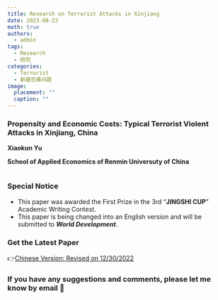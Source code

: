 ```yaml
---
title: Research on Terrorist Attacks in Xinjiang
date: 2023-08-23
math: true
authors:
  - admin
tags:
  - Research
  - 研究
categories:
  - Terrorist
  - 新疆恐袭问题
image:
  placement: ""
  caption: ""
---
```

### Propensity and Economic Costs: Typical Terrorist Violent Attacks in Xinjiang, China

**Xiaokun Yu**

**School of Applied Economics of Renmin Universuty of China**

<img src="https://cdn-us.imgs.moe/2023/08/24/64e6f239d377c.png" alt="" title="" />

### Special Notice

* This paper was awarded the First Prize in the 3rd “**JINGSHI CUP**” Academic Writing Contest.
* This paper is being changed into an English version and will be submitted to ***World Development***.

### Get the Latest Paper

👉[Chinese Version: Revised on 12/30/2022](https://online.fliphtml5.com/htgpa/gqbd)

### If you have any suggestions and comments, please let me know by email 🙌
